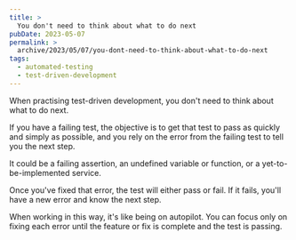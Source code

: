 ```yaml
---
title: >
  You don't need to think about what to do next
pubDate: 2023-05-07
permalink: >
  archive/2023/05/07/you-dont-need-to-think-about-what-to-do-next
tags:
  - automated-testing
  - test-driven-development
---
```


When practising test-driven development, you don't need to think about what to do next.

If you have a failing test, the objective is to get that test to pass as quickly and simply as possible, and you rely on the error from the failing test to tell you the next step.

It could be a failing assertion, an undefined variable or function, or a yet-to-be-implemented service.

Once you've fixed that error, the test will either pass or fail. If it fails, you'll have a new error and know the next step.

When working in this way, it's like being on autopilot. You can focus only on fixing each error until the feature or fix is complete and the test is passing.
